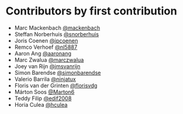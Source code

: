 # Contributors by first contribution

- Marc Mackenbach [@mackenbach](https://github.com/mackenbach)
- Steffan Norberhuis [@snorberhuis](https://github.com/snorberhuis)
- Joris Coenen [@jpcoenen](https://github.com/jpcoenen)
- Remco Verhoef [@nl5887](https://github.com/nl5887)
- Aaron Ang [@aaronang](https://github.com/aaronang)
- Marc Zwalua [@marczwalua](https://github.com/marczwalua)
- Joey van Rijn [@jmsvanrijn](https://github.com/jmsvanrijn)
- Simon Barendse [@simonbarendse](https://github.com/simonbarendse)
- Valerio Barrila [@ninjatux](https://github.com/ninjatux)
- Floris van der Grinten [@florisvdg](https://github.com/florisvdg)
- Márton Soos [@Marton6](https://github.com/marton6)
- Teddy Filip [@edif2008](https://github.com/edif2008)
- Horia Culea [@hculea](https://github.com/hculea)
